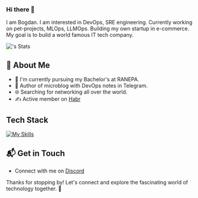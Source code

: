 ### Hi there 👋

I am Bogdan. I am interested in DevOps, SRE engineering. Currently working on pet-projects, MLOps, LLMOps. Building my own startup in e-commerce. My goal is to build a world famous IT tech company.

![<username>'s Stats](https://github-readme-stats.vercel.app/api?username=byusupdzhanov&theme=vue-dark&show_icons=true&hide_border=true&count_private=true)

## 🚀 About Me

- 🔭 I'm currently pursuing my Bachelor's at RANEPA.
- 📝 Author of microblog with DevOps notes in Telegram.
- 🌐 Searching for networking all over the world.
- ✍️ Active member on [Habr]('https://habr.com')

## Tech Stack
[![My Skills](https://skillicons.dev/icons?i=git,kubernetes,docker,go,python,ansible,terraform,bash,gcp,aws,jenkins,postgresql)](https://skillicons.dev)

## 📬 Get in Touch

- Connect with me on [Discord](https://discordapp.com/users/570315971324280851/)

Thanks for stopping by! Let's connect and explore the fascinating world of technology together. 🚀



<!--

Here are some ideas to get you started:

- 🔭 I’m currently working on ...
- 🌱 I’m currently learning ...
- 👯 I’m looking to collaborate on ...
- 🤔 I’m looking for help with ...
- 💬 Ask me about ...
- 📫 How to reach me: ...
- 😄 Pronouns: ...
- ⚡ Fun fact: ...
-->

